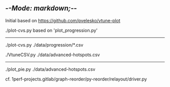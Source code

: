 -*-Mode: markdown;-*-
-----------------------------------------------------------------------------

Initial based on https://github.com/pvelesko/vtune-plot

./plot-cvs.py based on 'plot_progression.py'

----------------------------------------

./plot-cvs.py ./data/progression/*.csv

./VtuneCSV.py ./data/advanced-hotspots.csv

----------------------------------------

./plot_pie.py ./data/advanced-hotspots.csv


cf. 1perf-projects.gitlab/graph-reorder/py-reorder/relayout/driver.py

